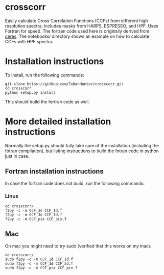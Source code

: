 # crosscorr
Easily calculate Cross Correlation Functions (CCFs) from different high resolution spectra. Includes masks from HARPS, ESPRESSO, and HPF. Uses Fortran for speed. The fortran code used here is originally derived from <a href='https://github.com/rabrahm/ceres'>ceres</a>. The notebooks/ directory shows an example on how to calculate CCFs with HPF spectra.

# Installation instructions
To install, run the following commands:
```
git clone https://github.com/TeHanHunter/crosscorr.git
cd crosscorr
python setup.py install
```
This should build the fortran code as well.

# More detailed installation instructions
Normally the setup.py should fully take care of the installation (including the fotran compilation), but listing instructions to build the fotran code in python just in case.

## Fortran installation instructions

In case the fortran code does not build, run the following commands:

### Linux

```
cd crosscorr/
f2py -c -m CCF_1d CCF_1d.f
f2py -c -m CCF_3d CCF_3d.f
f2py -c -m CCF_pix CCF_pix.f
```

## Mac
On mac you might need to try sudo (verified that this works on my mac).

```
cd crosscorr/
sudo f2py -c -m CCF_1d CCF_1d.f
sudo f2py -c -m CCF_3d CCF_3d.f
sudo f2py -c -m CCF_pix CCF_pix.f
```
